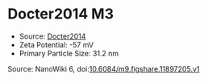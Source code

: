<a name="material" />

# Docter2014 M3
<script type="application/ld+json">
  {
    "@context": "https://schema.org/",
    "@type": "ChemicalSubstance",
    "@id": "https://egonw.github.io/nanowiki/nanowiki336.html#material",
    "http://purl.org/dc/terms/conformsTo":
      {
        "@type": "CreativeWork",
        "@id": "https://bioschemas.org/profiles/ChemicalSubstance/0.4-RELEASE/"
      },
    "identfier": "336",
    "name": "Docter2014 M3",
    "url": "https://egonw.github.io/nanowiki/nanowiki336.html#material",
    "sameAs": "http://127.0.0.1/mediawiki/index.php/Special:URIResolver/Docter2014_M3"
  }
</script>


* Source: [Docter2014](articleDocter2014.md)
* Zeta Potential: -57 mV
* Primary Particle Size: 31.2 nm


Source: NanoWiki 6, doi:[10.6084/m9.figshare.11897205.v1](https://doi.org/10.6084/m9.figshare.11897205.v1)

